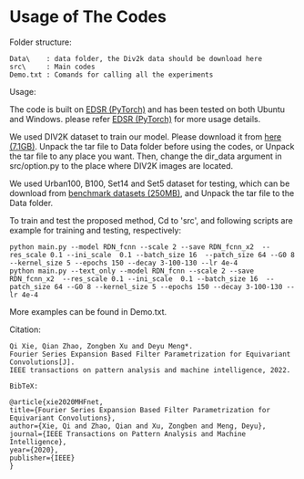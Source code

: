 # Usage of The Codes
 
Folder structure:

    Data\    : data folder, the Div2k data should be download here 
    src\     : Main codes
    Demo.txt : Comands for calling all the experiments
 
Usage:

The code is built on [EDSR (PyTorch)](https://github.com/sanghyun-son/EDSR-PyTorch) and has been tested on both Ubuntu and Windows.
please refer [EDSR (PyTorch)](https://github.com/sanghyun-son/EDSR-PyTorch) for more usage details.

We used DIV2K dataset to train our model. Please download it from [here (7.1GB)](https://cv.snu.ac.kr/research/EDSR/DIV2K.tar). Unpack the tar file to Data folder before using the codes, or Unpack the tar file to any place you want. Then, change the dir_data argument in src/option.py to the place where DIV2K images are located.

We used Urban100, B100, Set14 and Set5 dataset for testing, which can be download from [benchmark datasets (250MB)](https://cv.snu.ac.kr/research/EDSR/benchmark.tar), and Unpack the tar file to the Data folder.


To train and test the proposed method, Cd to 'src', and following scripts are example for training and testing, respectively:
    
    python main.py --model RDN_fcnn --scale 2 --save RDN_fcnn_x2  --res_scale 0.1 --ini_scale  0.1 --batch_size 16  --patch_size 64 --G0 8 --kernel_size 5 --epochs 150 --decay 3-100-130 --lr 4e-4
    python main.py --text_only --model RDN_fcnn --scale 2 --save RDN_fcnn_x2  --res_scale 0.1 --ini_scale  0.1 --batch_size 16  --patch_size 64 --G0 8 --kernel_size 5 --epochs 150 --decay 3-100-130 --lr 4e-4

More examples can be found in Demo.txt.
 
 Citation:

    Qi Xie, Qian Zhao, Zongben Xu and Deyu Meng*. 
    Fourier Series Expansion Based Filter Parametrization for Equivariant Convolutions[J]. 
    IEEE transactions on pattern analysis and machine intelligence, 2022.
    
    BibTeX:
    
    @article{xie2020MHFnet,
    title={Fourier Series Expansion Based Filter Parametrization for Equivariant Convolutions},
    author={Xie, Qi and Zhao, Qian and Xu, Zongben and Meng, Deyu},
    journal={IEEE Transactions on Pattern Analysis and Machine Intelligence},
    year={2020},
    publisher={IEEE}
    }
